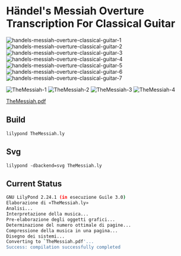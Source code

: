 # Händel's Messiah Overture Transcription For Classical Guitar

![handels-messiah-overture-classical-guitar-1](https://user-images.githubusercontent.com/1033682/234232971-55f6bd90-d719-4058-944b-e0f909e71b0a.svg)
![handels-messiah-overture-classical-guitar-2](https://user-images.githubusercontent.com/1033682/234232975-840bd671-ea86-4726-a90b-08a999295f38.svg)
![handels-messiah-overture-classical-guitar-3](https://user-images.githubusercontent.com/1033682/234232978-c58dcacf-fe17-4ff9-aa67-bd7e1f981bb3.svg)
![handels-messiah-overture-classical-guitar-4](https://user-images.githubusercontent.com/1033682/234232981-4bc105c3-a713-4ffe-9c95-431ce8b13b97.svg)
![handels-messiah-overture-classical-guitar-5](https://user-images.githubusercontent.com/1033682/234232984-5604352d-f330-46ac-968b-3563e0bfd7b7.svg)
![handels-messiah-overture-classical-guitar-6](https://user-images.githubusercontent.com/1033682/234232988-8781caeb-fcb0-40c6-811c-129388cb474d.svg)
![handels-messiah-overture-classical-guitar-7](https://user-images.githubusercontent.com/1033682/234232990-b480c772-b0ad-4036-8690-35eb4040d884.svg)

![TheMessiah-1](https://user-images.githubusercontent.com/1033682/231300989-e09c048a-1281-4226-b93b-a779d9733a79.svg)
![TheMessiah-2](https://user-images.githubusercontent.com/1033682/231300991-9fb03c67-d6a5-42e7-adbe-8379de6ccc38.svg)
![TheMessiah-3](https://user-images.githubusercontent.com/1033682/231300997-70f13292-0ef7-42d8-9539-0756c4f303b5.svg)
![TheMessiah-4](https://user-images.githubusercontent.com/1033682/231301000-028f501a-40c7-4a4b-beab-0958c6a0852f.svg)

[TheMessiah.pdf](https://github.com/montoyaedu/TheMessiah/files/11205354/TheMessiah.pdf)

## Build

    lilypond TheMessiah.ly

## Svg

    lilypond -dbackend=svg TheMessiah.ly

## Current Status

```bash
GNU LilyPond 2.24.1 (in esecuzione Guile 3.0)
Elaborazione di «TheMessiah.ly»
Analisi...
Interpretazione della musica...
Pre-elaborazione degli oggetti grafici...
Determinazione del numero ottimale di pagine...
Compressione della musica in una pagina...
Disegno dei sistemi...
Converting to `TheMessiah.pdf'...
Success: compilation successfully completed
```
